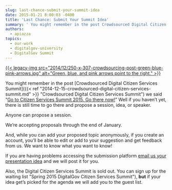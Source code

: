 ```yaml
---
slug: last-chance-submit-your-summit-idea
date: 2015-01-21 8:00:03 -0400
title: 'Last Chance: Submit Your Summit Idea'
summary: ' You might remember in the post Crowdsourced Digital Citizen Services Summit we said &#8220;Go to Citizen Services Summit 2015. Go there now!&#8221; Well if you haven&#8217;t yet, there is still time to go there and propose a session, idea, or speaker. Anyone'
authors:
  - apiazza
topics:
  - our-work
  - digitalgov-university
  - DigitalGov Summit
---
```


[{{< legacy-img src="2014/12/250-x-307-crowdsourcing-post-green-blue-pink-arrows.jpg" alt="Green, blue, and pink arrows point to the right." >}}](https://s3.amazonaws.com/digitalgov/_legacy-img/2014/12/250-x-307-crowdsourcing-post-green-blue-pink-arrows.jpg)

You might remember in the post [Crowdsourced Digital Citizen Services Summit]({{< ref "2014-12-15-crowdsourced-digital-citizen-services-summit.md" >}} "Crowdsourced Digital Citizen Services Summit") we said &#8220;[Go to Citizen Services Summit 2015. Go there now!](https://crowdhall.com/h/299/)&#8221; Well if you haven&#8217;t yet, there is still time to go there and propose a session, idea, or speaker.

Anyone can propose a session.

We’re accepting proposals through the end of January.

And, while you can add your proposed topic anonymously, if you create an account, you’ll be able to edit or add to your suggestion and get feedback from us. We want to know what you want to know!

If you are having problems accessing the submission platform <a href="mailto:digitalgov@gsa.gov?subject=Summit+Presentation+Idea" target="_blank">email us your presentation idea</a> and we will post it for you.

Also, the Digital Citizen Services Summit is sold out. You can sign up for the waiting list "Spring 2015 DigitalGov Citizen Services Summit"), **but** if your idea get&#8217;s picked for the agenda we will add you to the guest list.
